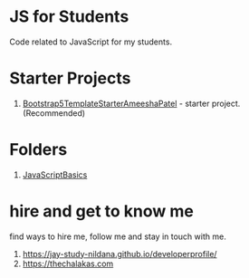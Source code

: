 # JS for Students

Code related to JavaScript for my students.

# Starter Projects

1. [Bootstrap5TemplateStarterAmeeshaPatel](Bootstrap5TemplateStarterAmeeshaPatel) - starter project. (Recommended)

# Folders

1. [JavaScriptBasics](JavaScriptBasics)

# hire and get to know me

find ways to hire me, follow me and stay in touch with me.

1. https://jay-study-nildana.github.io/developerprofile/
1. https://thechalakas.com
